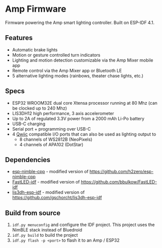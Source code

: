 # Amp Firmware

Firmware powering the Amp smart lighting controller. Built on ESP-IDF 4.1.

## Features
* Automatic brake lights
* Motion or gesture controlled turn indicators
* Lighting and motion detection customizable via the Amp Mixer mobile app
* Remote control via the Amp Mixer app or Bluetooth LE
* 5 alternative lighting modes (rainbows, theater chase lights, etc.)

## Specs
* ESP32 WROOM32E dual core Xtensa processor running at 80 Mhz (can be clocked up to 240 Mhz)
* LIS3DH12 high performance, 3 axis accelerometer
* Up to 2A of regulated 3.3V power from a 2000 mAh Li-Po battery
* USB-C charging
* Serial port + programming over USB-C
* 4 [Qwiic](https://www.sparkfun.com/qwiic) compatible I/O ports that can also be used as lighting output to
  * 8 channels of WS2812B (NeoPixels)
  * 4 channels of APA102 (DotStar)

## Dependencies

* [esp-nimble-cpp](https://github.com/intentfulmotion/esp-nimble-cpp) - modified version of https://github.com/h2zero/esp-nimble-cpp
* [FastLED-idf](https://github.com/intentfulmotion/FastLED-idf) - modified version of https://github.com/bbulkow/FastLED-idf
* [lis3dh-esp-idf](https://github.com/intentfulmotion/lis3dh-esp-idf) - modified version of https://github.com/gschorcht/lis3dh-esp-idf

## Build from source

1. `idf.py menuconfig` and configure the IDF project. This project uses the NimBLE stack instead of Bluedroid
2. `idf.py build` to build the project
3. `idf.py flash -p <port>` to flash it to an Amp / ESP32
